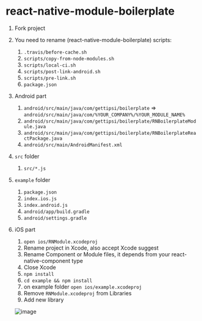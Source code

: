 # react-native-module-boilerplate

1. Fork project

2. You need to rename (react-native-module-boilerplate) scripts:

   1. `.travis/before-cache.sh` 
   2. `scripts/copy-from-node-modules.sh`
   3. `scripts/local-ci.sh`
   4. `scripts/post-link-android.sh`
   5. `scripts/pre-link.sh`
   6. `package.json`

3. Android part

   1. `android/src/main/java/com/gettipsi/boilerplate` => `android/src/main/java/com/%YOUR_COMPANY%/%YOUR_MODULE_NAME%`
   2. `android/src/main/java/com/gettipsi/boilerplate/RNBoilerplateModule.java`
   3. `android/src/main/java/com/gettipsi/boilerplate/RNBoilerplateReactPackage.java`
   4. `android/src/main/AndroidManifest.xml`

4. `src` folder

   1. `src/*.js`

5. `example` folder

   1. `package.json`
   2. `index.ios.js`
   3. `index.android.js`
   4. `android/app/build.gradle`
   5. `android/settings.gradle`

6. iOS part

   1. `open ios/RNModule.xcodeproj`
   2. Rename project in Xcode, also accept Xcode suggest
   3. Rename Component or Module files, it depends from your react-native-component type
   4. Close Xcode
   5. `npm install`
   6. `cd example && npm install`
   7. on example folder `open ios/example.xcodeproj`
   8. Remove `RNModule.xcodeproj` from Libraries
   9. Add new library

   ![image](https://cloud.githubusercontent.com/assets/1788245/20928912/f70bb638-bbd8-11e6-85e6-70e553319d39.png)